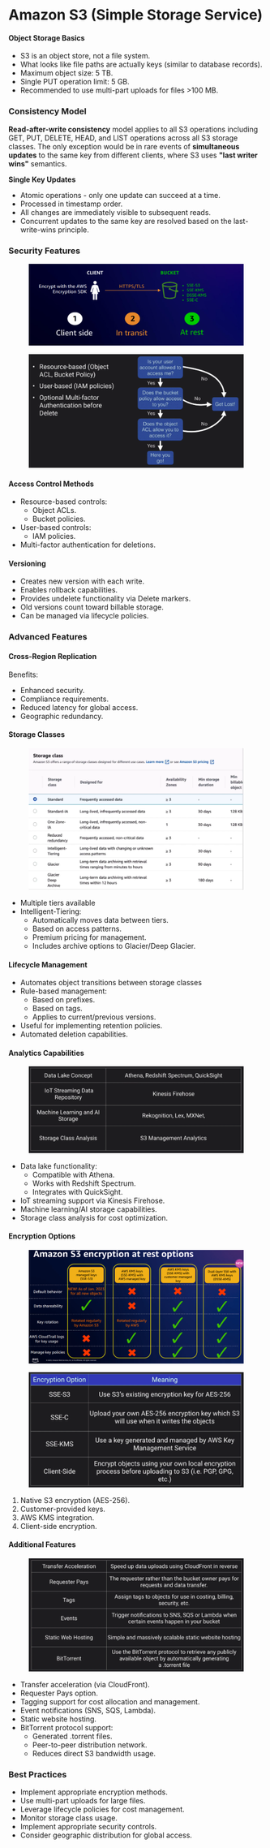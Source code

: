 # Amazon S3 (Simple Storage Service)

#### Object Storage Basics

* S3 is an object store, not a file system.
* What looks like file paths are actually keys (similar to database records).
* Maximum object size: 5 TB.
* Single PUT operation limit: 5 GB.
* Recommended to use multi-part uploads for files >100 MB.

### Consistency Model

**Read-after-write consistency**  model applies to all S3 operations including GET, PUT, DELETE, HEAD, and LIST operations across all S3 storage classes. The only exception would be in rare events of **simultaneous updates** to the same key from different clients, where S3 uses **"last writer wins"** semantics.

**Single Key Updates**

* Atomic operations - only one update can succeed at a time.
* Processed in timestamp order.
* All changes are immediately visible to subsequent reads.
* Concurrent updates to the same key are resolved based on the last-write-wins principle.

### Security Features



<figure><img src="../../../../../.gitbook/assets/image (137).png" alt=""><figcaption></figcaption></figure>

<figure><img src="../../../../../.gitbook/assets/image (2) (1) (1) (1) (1) (1) (1) (1) (1) (1) (1).png" alt=""><figcaption></figcaption></figure>

#### Access Control Methods

* Resource-based controls:
  * Object ACLs.
  * Bucket policies.
* User-based controls:
  * IAM policies.
* Multi-factor authentication for deletions.

#### Versioning

* Creates new version with each write.
* Enables rollback capabilities.
* Provides undelete functionality via Delete markers.
* Old versions count toward billable storage.
* Can be managed via lifecycle policies.

### Advanced Features

#### Cross-Region Replication

Benefits:

* Enhanced security.
* Compliance requirements.
* Reduced latency for global access.
* Geographic redundancy.

#### Storage Classes

<figure><img src="../../../../../.gitbook/assets/image (3) (1) (1) (1) (1) (1) (1) (1) (1) (1).png" alt=""><figcaption></figcaption></figure>

* Multiple tiers available
* Intelligent-Tiering:
  * Automatically moves data between tiers.
  * Based on access patterns.
  * Premium pricing for management.
  * Includes archive options to Glacier/Deep Glacier.

#### Lifecycle Management

* Automates object transitions between storage classes
* Rule-based management:
  * Based on prefixes.
  * Based on tags.
  * Applies to current/previous versions.
* Useful for implementing retention policies.
* Automated deletion capabilities.

#### Analytics Capabilities

<figure><img src="../../../../../.gitbook/assets/image (4) (1) (1) (1) (1) (1) (1) (1) (1) (1).png" alt=""><figcaption></figcaption></figure>

* Data lake functionality:
  * Compatible with Athena.
  * Works with Redshift Spectrum.
  * Integrates with QuickSight.
* IoT streaming support via Kinesis Firehose.
* Machine learning/AI storage capabilities.
* Storage class analysis for cost optimization.

#### Encryption Options

<figure><img src="../../../../../.gitbook/assets/image (138).png" alt=""><figcaption></figcaption></figure>

<figure><img src="../../../../../.gitbook/assets/image (5) (1) (1) (1) (1) (1) (1) (1) (1).png" alt=""><figcaption></figcaption></figure>

1. Native S3 encryption (AES-256).
2. Customer-provided keys.
3. AWS KMS integration.
4. Client-side encryption.

#### Additional Features

<figure><img src="../../../../../.gitbook/assets/image (6) (1) (1) (1) (1) (1) (1) (1) (1).png" alt=""><figcaption></figcaption></figure>

* Transfer acceleration (via CloudFront).
* Requester Pays option.
* Tagging support for cost allocation and management.
* Event notifications (SNS, SQS, Lambda).
* Static website hosting.
* BitTorrent protocol support:
  * Generated .torrent files.
  * Peer-to-peer distribution network.
  * Reduces direct S3 bandwidth usage.

### Best Practices

* Implement appropriate encryption methods.
* Use multi-part uploads for large files.
* Leverage lifecycle policies for cost management.
* Monitor storage class usage.
* Implement appropriate security controls.
* Consider geographic distribution for global access.
